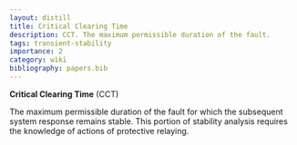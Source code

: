 ```yaml
---
layout: distill
title: Critical Clearing Time
description: CCT. The maximum permissible duration of the fault.
tags: transient-stability
importance: 2
category: wiki
bibliography: papers.bib
---
```


**Critical Clearing Time** (CCT) <d-cite key="kundur2004stability"></d-cite>

The maximum permissible duration of the fault for which the subsequent system response remains stable. This portion of stability analysis requires the knowledge of actions of protective relaying.

<br>
